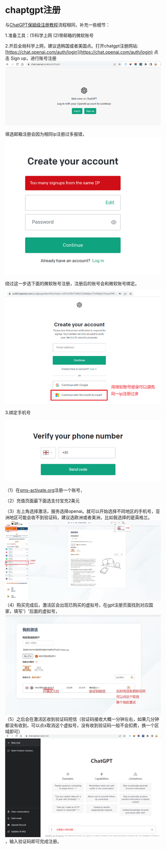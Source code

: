# chaptgpt注册

与[ChatGPT保姆级注册教程](https://mp.weixin.qq.com/s/Mf4MBpN761M8yI79aaRPeA)流程相同，补充一些细节：

1.准备工具：(1)科学上网 (2)带邮箱的微软账号

2.开启全局科学上网，建议选韩国或者美国点。打开chatgpt注册网站: [https://chat.openai.com/auth/login](https://chat.openai.com/auth/login) 点击 Sign up，进行账号注册
![image](./gpt_picture/sign0.jpg)

填选邮箱注册会因为相同ip注册过多报错，
![image](./gpt_picture/sign1.jpg)


绕过这一步选下面的微软账号注册，注册后的账号会和微软账号绑定。

![image](./gpt_picture/sign2.jpg)

3.绑定手机号

![image](./gpt_picture/sign3.jpg)

（1）在[sms-activate.org](https://sms-activate.org/)注册一个账号，


（2）充值页面最下面选支付宝充2美元

（3）左上角选择激活，服务选择openai。就可以开始选择不同地区的手机号，亚洲地区可能会收不到验证码，建议选欧洲或者美洲，比如我选择的是英格兰。
![image](./gpt_picture/sign4.jpg)
（4）购买完成后，激活区会出现已购买的虚拟号，在gpt注册页面找到对应国家，填写'）'后面的虚拟号，
![image](./gpt_picture/sign5.jpg)
（5）之后会在激活区收到验证码短信（验证码接收大概一分钟左右，如果几分钟都没有收到，可以点x取消这个虚拟号，没有收到验证码一般不会扣费，换一个区域即可）
![image](./gpt_picture/sign6.jpg)，输入验证码即可完成注册。
